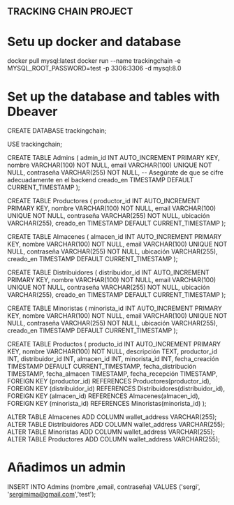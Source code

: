 ## TRACKING CHAIN PROJECT

# Setu up docker and database

docker pull mysql:latest
docker run --name trackingchain -e MYSQL_ROOT_PASSWORD=test -p 3306:3306 -d mysql:8.0


# Set up the database and tables with Dbeaver
CREATE DATABASE trackingchain;

USE trackingchain;

CREATE TABLE Admins (
    admin_id INT AUTO_INCREMENT PRIMARY KEY,
    nombre VARCHAR(100) NOT NULL,
    email VARCHAR(100) UNIQUE NOT NULL,
    contraseña VARCHAR(255) NOT NULL,  -- Asegúrate de que se cifre adecuadamente en el backend
    creado_en TIMESTAMP DEFAULT CURRENT_TIMESTAMP
);

CREATE TABLE Productores (
    productor_id INT AUTO_INCREMENT PRIMARY KEY,
    nombre VARCHAR(100) NOT NULL,
    email VARCHAR(100) UNIQUE NOT NULL,
    contraseña VARCHAR(255) NOT NULL,
    ubicación VARCHAR(255),
    creado_en TIMESTAMP DEFAULT CURRENT_TIMESTAMP
);

CREATE TABLE Almacenes (
    almacen_id INT AUTO_INCREMENT PRIMARY KEY,
    nombre VARCHAR(100) NOT NULL,
    email VARCHAR(100) UNIQUE NOT NULL,
    contraseña VARCHAR(255) NOT NULL,
    ubicación VARCHAR(255),
    creado_en TIMESTAMP DEFAULT CURRENT_TIMESTAMP
);

CREATE TABLE Distribuidores (
    distribuidor_id INT AUTO_INCREMENT PRIMARY KEY,
    nombre VARCHAR(100) NOT NULL,
    email VARCHAR(100) UNIQUE NOT NULL,
    contraseña VARCHAR(255) NOT NULL,
    ubicación VARCHAR(255),
    creado_en TIMESTAMP DEFAULT CURRENT_TIMESTAMP
);

CREATE TABLE Minoristas (
    minorista_id INT AUTO_INCREMENT PRIMARY KEY,
    nombre VARCHAR(100) NOT NULL,
    email VARCHAR(100) UNIQUE NOT NULL,
    contraseña VARCHAR(255) NOT NULL,
    ubicación VARCHAR(255),
    creado_en TIMESTAMP DEFAULT CURRENT_TIMESTAMP
);




CREATE TABLE Productos (
    producto_id INT AUTO_INCREMENT PRIMARY KEY,
    nombre VARCHAR(100) NOT NULL,
    descripción TEXT,
    productor_id INT,
    distribuidor_id INT,
    almacen_id INT,
    minorista_id INT,
    fecha_creación TIMESTAMP DEFAULT CURRENT_TIMESTAMP,
    fecha_distribución TIMESTAMP,
    fecha_almacen TIMESTAMP,
    fecha_recepción TIMESTAMP,
    FOREIGN KEY (productor_id) REFERENCES Productores(productor_id),
    FOREIGN KEY (distribuidor_id) REFERENCES Distribuidores(distribuidor_id),
    FOREIGN KEY (almacen_id) REFERENCES Almacenes(almacen_id),
    FOREIGN KEY (minorista_id) REFERENCES Minoristas(minorista_id)
);

ALTER TABLE Almacenes ADD COLUMN wallet_address VARCHAR(255);
ALTER TABLE Distribuidores ADD COLUMN wallet_address VARCHAR(255);
ALTER TABLE Minoristas ADD COLUMN wallet_address VARCHAR(255);
ALTER TABLE Productores ADD COLUMN wallet_address VARCHAR(255);


# Añadimos un admin
INSERT INTO Admins (nombre ,email, contraseña) VALUES ('sergi', 'sergimima@gmail.com','test');

